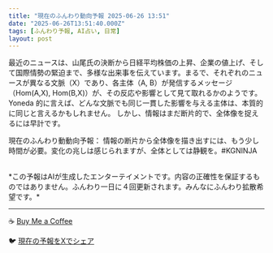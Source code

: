 ```yaml
---
title: "現在のふんわり動向予報 2025-06-26 13:51"
date: "2025-06-26T13:51:40.000Z"
tags: [ふんわり予報, AI占い, 日常]
layout: post
---
```


最近のニュースは、山尾氏の決断から日経平均株価の上昇、企業の値上げ、そして国際情勢の緊迫まで、多様な出来事を伝えています。まるで、それぞれのニュースが異なる文脈（X）であり、各主体（A, B）が発信するメッセージ（Hom(A,X), Hom(B,X)）が、その反応や影響として見て取れるかのようです。Yoneda 的に言えば、どんな文脈でも同じ一貫した影響を与える主体は、本質的に同じと言えるかもしれません。  しかし、情報はまだ断片的で、全体像を捉えるには早計です。

現在のふんわり動動向予報： 情報の断片から全体像を描き出すには、もう少し時間が必要。変化の兆しは感じられますが、全体としては静観を。#KGNINJA

<br>
*この予報はAIが生成したエンターテイメントです。内容の正確性を保証するものではありません。ふんわり一日に４回更新されます。みんなにふんわり拡散希望です。*

---
☕️ [Buy Me a Coffee](https://www.buymeacoffee.com/kgninja)

🐦 [現在の予報をXでシェア](https://twitter.com/intent/tweet?text=%E7%8F%BE%E5%9C%A8%E3%81%AE%E3%81%B5%E3%82%93%E3%82%8F%E3%82%8A%E4%BA%88%E5%A0%B1%3A%20%E3%80%8C%E6%9C%80%E8%BF%91%E3%81%AE%E3%83%8B%E3%83%A5%E3%83%BC%E3%82%B9%E3%81%AF%E3%80%81%E5%B1%B1%E5%B0%BE%E6%B0%8F%E3%81%AE%E6%B1%BA%E6%96%AD%E3%81%8B%E3%82%89%E6%97%A5%E7%B5%8C%E5%B9%B3%E5%9D%87%E6%A0%AA%E4%BE%A1%E3%81%AE%E4%B8%8A%E6%98%87%E3%80%81%E4%BC%81%E6%A5%AD%E3%81%AE%E5%80%A4%E4%B8%8A%E3%81%92%E3%80%81%E3%81%9D%E3%81%97%E3%81%A6%E5%9B%BD%E9%9A%9B%E6%83%85%E5%8B%A2%E3%81%AE%E7%B7%8A%E8%BF%AB%E3%81%BE%E3%81%A7%E3%80%81%E5%A4%9A%E6%A7%98%E3%81%AA%E5%87%BA%E6%9D%A5%E4%BA%8B%E3%82%92%E4%BC%9D%E3%81%88%E3%81%A6%E3%81%84%E3%81%BE%E3%81%99%E3%80%82%E3%80%8D%23KGNINJA%20%E7%B6%9A%E3%81%8D%E3%81%AF%E3%83%96%E3%83%AD%E3%82%B0%E3%81%A7%EF%BC%81%F0%9F%91%87&url=https%3A%2F%2Fkg-ninja.github.io%2FFunwariyoso%2F)
